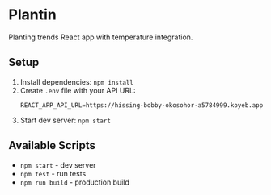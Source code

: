 # Plantin

Planting trends React app with temperature integration.

## Setup

1. Install dependencies: `npm install`
2. Create `.env` file with your API URL:
   ```
   REACT_APP_API_URL=https://hissing-bobby-okosohor-a5784999.koyeb.app
   ```
3. Start dev server: `npm start`

## Available Scripts

- `npm start` - dev server
- `npm test` - run tests
- `npm run build` - production build
